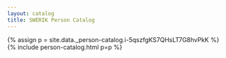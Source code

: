 ```yaml
---
layout: catalog
title: SWERIK Person Catalog
---
```

{% assign p = site.data._person-catalog.i-5qszfgKS7QHsLT7G8hvPkK %}
{% include person-catalog.html p=p %}

